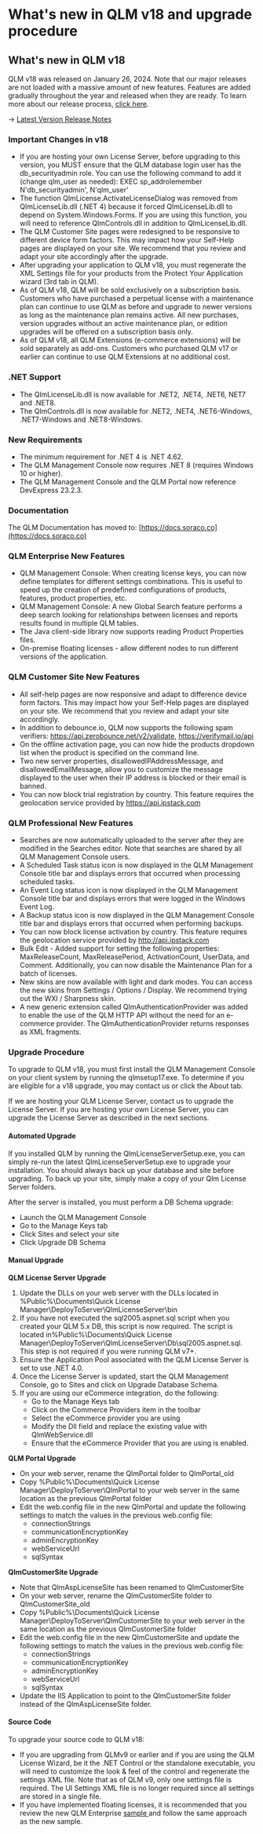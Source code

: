 # What's new in QLM v18 and upgrade procedure

## What's new in QLM v18

QLM v18 was released on January 26, 2024. Note that our major releases are not loaded with a massive amount of new features. Features are added gradually throughout the year and released when they are ready. To learn more about our release process, [click here](https://docs.soraco.co/docs/blog/iterative-releases).

-> [Latest Version Release Notes](https://soraco.co/products/qlm/ReleaseNotes.html)

### Important Changes in v18 <a href="#h_01h95qq4d75t05j62drs5q0gz6" id="h_01h95qq4d75t05j62drs5q0gz6"></a>

* If you are hosting your own License Server, before upgrading to this version, you MUST ensure that the QLM database login user has the db\_securityadmin role. You can use the following command to add it (change qlm\_user as needed): EXEC sp\_addrolemember N'db\_securityadmin', N'qlm\_user'
* The function QlmLicense.ActivateLicenseDialog was removed from QlmLicenseLib.dll (.NET 4) because it forced QlmLicenseLib.dll to depend on System.Windows.Forms. If you are using this function, you will need to reference QlmControls.dll in addition to QlmLicenseLib.dll.
* The QLM Customer Site pages were redesigned to be responsive to different device form factors. This may impact how your Self-Help pages are displayed on your site. We recommend that you review and adapt your site accordingly after the upgrade.
* After upgrading your application to QLM v18, you must regenerate the XML Settings file for your products from the Protect Your Application wizard (3rd tab in QLM).
* As of QLM v18, QLM will be sold exclusively on a subscription basis. Customers who have purchased a perpetual license with a maintenance plan can continue to use QLM as before and upgrade to newer versions as long as the maintenance plan remains active. All new purchases, version upgrades without an active maintenance plan, or edition upgrades will be offered on a subscription basis only.
* As of QLM v18, all QLM Extensions (e-commerce extensions) will be sold separately as add-ons. Customers who purchased QLM v17 or earlier can continue to use QLM Extensions at no additional cost.

### .NET Support

* The QlmLicenseLib.dll is now available for .NET2, .NET4, .NET6, NET7 and .NET8.
* The QlmControls.dll is now available for .NET2, .NET4, .NET6-Windows, .NET7-Windows and .NET8-Windows.

### New Requirements

* The minimum requirement for .NET 4 is .NET 4.62.
* The QLM Management Console now requires .NET 8 (requires Windows 10 or higher).
* The QLM Management Console and the QLM Portal now reference DevExpress 23.2.3.

### Documentation

The QLM Documentation has moved to: [https://docs.soraco.co](https://docs.soraco.co)

### QLM Enterprise New Features

* QLM Management Console: When creating license keys, you can now define templates for different settings combinations. This is useful to speed up the creation of predefined configurations of products, features, product properties, etc.
* QLM Management Console: A new Global Search feature performs a deep search looking for relationships between licenses and reports results found in multiple QLM tables.
* The Java client-side library now supports reading Product Properties files.
* On-premise floating licenses - allow different nodes to run different versions of the application.

### QLM Customer Site New Features

* All self-help pages are now responsive and adapt to difference device form factors. This may impact how your Self-Help pages are displayed on your site. We recommend that you review and adapt your site accordingly.
* In addition to debounce.io, QLM now supports the following spam verifiers: https://api.zerobounce.net/v2/validate, https://verifymail.io/api
* On the offline activation page, you can now hide the products dropdown list when the product is specified on the command line.
* Two new server properties, disallowedIPAddressMessage, and disallowedEmailMessage, allow you to customize the message displayed to the user when their IP address is blocked or their email is banned.
* You can now block trial registration by country. This feature requires the geolocation service provided by https://api.ipstack.com

### QLM Professional New Features

* Searches are now automatically uploaded to the server after they are modified in the Searches editor. Note that searches are shared by all QLM Management Console users.
* A Scheduled Task status icon is now displayed in the QLM Management Console title bar and displays errors that occurred when processing scheduled tasks.
* An Event Log status icon is now displayed in the QLM Management Console title bar and displays errors that were logged in the Windows Event Log.
* A Backup status icon is now displayed in the QLM Management Console title bar and displays errors that occurred when performing backups.
* You can now block license activation by country. This feature requires the geolocation service provided by http://api.ipstack.com
* Bulk Edit - Added support for setting the following properties: MaxReleaseCount, MaxReleasePeriod, ActivationCount, UserData, and Comment. Additionally, you can now disable the Maintenance Plan for a batch of licenses.
* New skins are now available with light and dark modes. You can access the new skins from Settings / Options / Display. We recommend trying out the WXI / Sharpness skin.
* A new generic extension called QlmAuthenticationProvider was added to enable the use of the QLM HTTP API without the need for an e-commerce provider. The QlmAuthenticationProvider returns responses as XML fragments.

### Upgrade Procedure

To upgrade to QLM v18, you must first install the QLM Management Console on your client system by running the qlmsetup17.exe. To determine if you are eligible for a v18 upgrade, you may contact us or click the About tab.

If we are hosting your QLM License Server, contact us to upgrade the License Server. If you are hosting your own License Server, you can upgrade the License Server as described in the next sections.

#### Automated Upgrade

If you installed QLM by running the QlmLicenseServerSetup.exe, you can simply re-run the latest QlmLicenseServerSetup.exe to upgrade your installation. You should always back up your database and site before upgrading. To back up your site, simply make a copy of your Qlm License Server folders.

After the server is installed, you must perform a DB Schema upgrade:

* Launch the QLM Management Console
* Go to the Manage Keys tab
* Click Sites and select your site
* Click Upgrade DB Schema

#### Manual Upgrade

**QLM License Server Upgrade**

1. Update the DLLs on your web server with the DLLs located in %Public%\Documents\Quick License Manager\DeployToServer\QlmLicenseServer\bin
2. If you have not executed the sql2005.aspnet.sql script when you created your QLM 5.x DB, this script is now required. The script is located in%Public%\Documents\Quick License Manager\DeployToServer\QlmLicenseServer\Db\sql2005.aspnet.sql. This step is not required if you were running QLM v7+.
3. Ensure the Application Pool associated with the QLM License Server is set to use .NET 4.0.
4. Once the License Server is updated, start the QLM Management Console, go to Sites and click on Upgrade Database Schema.
5. If you are using our eCommerce integration, do the following:
   * Go to the Manage Keys tab
   * Click on the Commerce Providers item in the toolbar
   * Select the eCommerce provider you are using
   * Modify the Dll field and replace the existing value with QlmWebService.dll
   * Ensure that the eCommerce Provider that you are using is enabled.

**QLM Portal Upgrade**

* On your web server, rename the QlmPortal folder to QlmPortal\_old
* Copy %Public%\Documents\Quick License Manager\DeployToServer\QlmPortal to your web server in the same location as the previous QlmPortal folder
* Edit the web.config file in the new QlmPortal and update the following settings to match the values in the previous web.config file:
  * connectionStrings
  * communicationEncryptionKey
  * adminEncryptionKey
  * webServiceUrl
  * sqlSyntax

**QlmCustomerSite Upgrade**

* Note that QlmAspLicenseSite has been renamed to QlmCustomerSite
* On your web server, rename the QlmCustomerSite folder to QlmCustomerSite\_old
* Copy %Public%\Documents\Quick License Manager\DeployToServer\QlmCustomerSite to your web server in the same location as the previous QlmCustomerSite folder
* Edit the web.config file in the new QlmCustomerSite and update the following settings to match the values in the previous web.config file:
  * connectionStrings
  * communicationEncryptionKey
  * adminEncryptionKey
  * webServiceUrl
  * sqlSyntax
* Update the IIS Application to point to the QlmCustomerSite folder instead of the QlmAspLicenseSite folder.

#### Source Code

To upgrade your source code to QLM v18:

* If you are upgrading from QLMv9 or earlier and if you are using the QLM License Wizard, be it the .NET Control or the standalone executable, you will need to customize the look & feel of the control and regenerate the settings XML file. Note that as of QLM v9, only one settings file is required. The UI Settings XML file is no longer required since all settings are stored in a single file.
* If you have implemented floating licenses, it is recommended that you review the new QLM Enterprise [sample ](https://docs.soraco.co/docs/step-by-step-guides/how-to-support-floating-and-node-locked-licences-in-the-same-app)and follow the same approach as the new sample.
